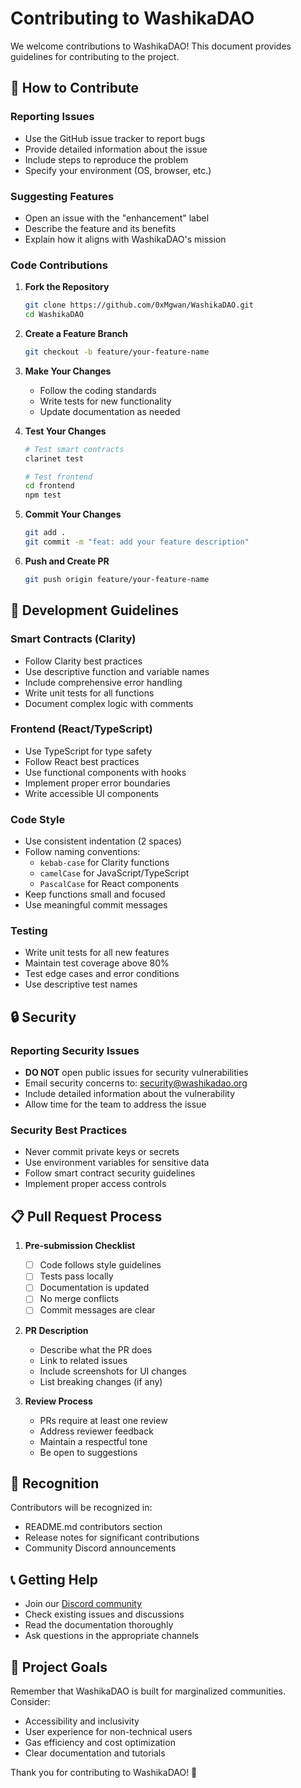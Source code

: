 # Contributing to WashikaDAO

We welcome contributions to WashikaDAO! This document provides guidelines for contributing to the project.

## 🤝 How to Contribute

### Reporting Issues
- Use the GitHub issue tracker to report bugs
- Provide detailed information about the issue
- Include steps to reproduce the problem
- Specify your environment (OS, browser, etc.)

### Suggesting Features
- Open an issue with the "enhancement" label
- Describe the feature and its benefits
- Explain how it aligns with WashikaDAO's mission

### Code Contributions

1. **Fork the Repository**
   ```bash
   git clone https://github.com/0xMgwan/WashikaDAO.git
   cd WashikaDAO
   ```

2. **Create a Feature Branch**
   ```bash
   git checkout -b feature/your-feature-name
   ```

3. **Make Your Changes**
   - Follow the coding standards
   - Write tests for new functionality
   - Update documentation as needed

4. **Test Your Changes**
   ```bash
   # Test smart contracts
   clarinet test
   
   # Test frontend
   cd frontend
   npm test
   ```

5. **Commit Your Changes**
   ```bash
   git add .
   git commit -m "feat: add your feature description"
   ```

6. **Push and Create PR**
   ```bash
   git push origin feature/your-feature-name
   ```

## 📝 Development Guidelines

### Smart Contracts (Clarity)
- Follow Clarity best practices
- Use descriptive function and variable names
- Include comprehensive error handling
- Write unit tests for all functions
- Document complex logic with comments

### Frontend (React/TypeScript)
- Use TypeScript for type safety
- Follow React best practices
- Use functional components with hooks
- Implement proper error boundaries
- Write accessible UI components

### Code Style
- Use consistent indentation (2 spaces)
- Follow naming conventions:
  - `kebab-case` for Clarity functions
  - `camelCase` for JavaScript/TypeScript
  - `PascalCase` for React components
- Keep functions small and focused
- Use meaningful commit messages

### Testing
- Write unit tests for all new features
- Maintain test coverage above 80%
- Test edge cases and error conditions
- Use descriptive test names

## 🔒 Security

### Reporting Security Issues
- **DO NOT** open public issues for security vulnerabilities
- Email security concerns to: security@washikadao.org
- Include detailed information about the vulnerability
- Allow time for the team to address the issue

### Security Best Practices
- Never commit private keys or secrets
- Use environment variables for sensitive data
- Follow smart contract security guidelines
- Implement proper access controls

## 📋 Pull Request Process

1. **Pre-submission Checklist**
   - [ ] Code follows style guidelines
   - [ ] Tests pass locally
   - [ ] Documentation is updated
   - [ ] No merge conflicts
   - [ ] Commit messages are clear

2. **PR Description**
   - Describe what the PR does
   - Link to related issues
   - Include screenshots for UI changes
   - List breaking changes (if any)

3. **Review Process**
   - PRs require at least one review
   - Address reviewer feedback
   - Maintain a respectful tone
   - Be open to suggestions

## 🌟 Recognition

Contributors will be recognized in:
- README.md contributors section
- Release notes for significant contributions
- Community Discord announcements

## 📞 Getting Help

- Join our [Discord community](https://discord.gg/washikadao)
- Check existing issues and discussions
- Read the documentation thoroughly
- Ask questions in the appropriate channels

## 🎯 Project Goals

Remember that WashikaDAO is built for marginalized communities. Consider:
- Accessibility and inclusivity
- User experience for non-technical users
- Gas efficiency and cost optimization
- Clear documentation and tutorials

Thank you for contributing to WashikaDAO! 🚀

